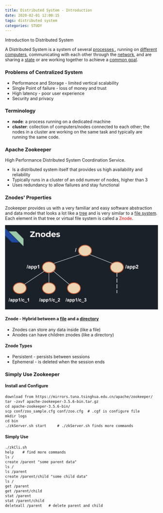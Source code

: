 ```yaml
---
title: Distributed System - Introduction
date: 2020-02-01 12:00:15
tags: distributed system
categories: STUDY
---
```

Introduction to Distributed System

A Distributed System is a system of several <u> processes </u>, running on <u>different computers</u>, communicating with each other through the <u>network</u>, and are sharing a <u>state</u> or are working together to achieve a <u>common goal</u>.

<!--more-->

### Problems of Centralized System
- Performance and Storage - limited vertical scalability
- Single Point of failure - loss of money and trust
- High latency - poor user experience
- Security and privacy

### Terminology
- **node**: a process running on a dedicated machine
- **cluster**: collection of computers/nodes connected to each other; the nodes in a cluster are working on the same task and typically are running the same code.

### Apache Zookeeper
High Performance Distributed System Coordination Service.

-  Is a distributed system itself that provides us high availability and reliability
-  Typically runs in a cluster of an odd numver of nodes, higher than 3
-  Uses redundancy to allow failures and stay functional

### Znodes' Properties
Zookeeper provides us with a very familiar and easy software abstraction and data model that looks a lot like a <u>tree</u> and is very similar to a <u>file system</u>. Each element in that tree or virtual file system is called a <font color=red>Znode</font>.

![](https://raw.githubusercontent.com/Annashuo/hello-world/master/znode.png)
#### Znode - Hybrid between a <u>file</u> and a <u>directory</u>
- Znodes can store any data inside (like a file)
- Anodes can have children znodes (like a directory)

#### Znode Types
- Persistent - persists between sessions
- Ephemeral - is deleted when the session ends

### Simply Use Zookeeper 

#### Install and Configure
```
download from https://mirrors.tuna.tsinghua.edu.cn/apache/zookeeper/
tar -zxvf apache-zookeeper-3.5.6-bin.tar.gz
cd apache-zookeeper-3.5.6-bin/
scp conf/zoo_sample.cfg conf/zoo.cfg  # .cgf is configure file
mkdir logs
cd bin
./zkServer.sh start		# ./zkServer.sh finds more commands
```

#### Simply Use
```
./zkCli.sh
help	# find more commands
ls /
create /parent "some parent data"
ls /
ls /parent
create /parent/child "some child data"
ls /
get /parent
get /parent/child
stat /parent
stat /parent/child
deleteall /parent	# delete parent and child 
```

